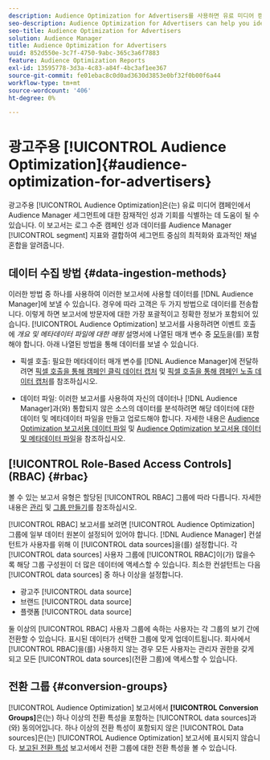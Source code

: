```yaml
---
description: Audience Optimization for Advertisers를 사용하면 유료 미디어 캠페인에서 Audience Manager 세그먼트에 대한 잠재적인 성과 기회를 식별할 수 있습니다. 이러한 보고서는 로그 수준 캠페인 성과 데이터를 Audience Manager 세그먼트 지표와 결합하여 세그먼트 중심의 최적화와 효과적인 채널 혼합을 알려줍니다.
seo-description: Audience Optimization for Advertisers can help you identify potential performance opportunities for Audience Manager segments across your paid media campaigns. These reports combine log-level campaign performance data with Audience Manager segment metrics to inform segment-centric optimizations and an effective channel mix.
seo-title: Audience Optimization for Advertisers
solution: Audience Manager
title: Audience Optimization for Advertisers
uuid: 852d550e-3c7f-4750-9abc-365c3a6f7883
feature: Audience Optimization Reports
exl-id: 13595778-3d3a-4c83-a84f-4bc3af1ee367
source-git-commit: fe01ebac8c0d0ad3630d3853e0bf32f0b00f6a44
workflow-type: tm+mt
source-wordcount: '406'
ht-degree: 0%

---
```


# 광고주용 [!UICONTROL Audience Optimization]{#audience-optimization-for-advertisers}

광고주용 [!UICONTROL Audience Optimization]은(는) 유료 미디어 캠페인에서 Audience Manager 세그먼트에 대한 잠재적인 성과 기회를 식별하는 데 도움이 될 수 있습니다. 이 보고서는 로그 수준 캠페인 성과 데이터를 Audience Manager [!UICONTROL segment] 지표와 결합하여 세그먼트 중심의 최적화와 효과적인 채널 혼합을 알려줍니다.

## 데이터 수집 방법 {#data-ingestion-methods}

이러한 방법 중 하나를 사용하여 이러한 보고서에 사용할 데이터를 [!DNL Audience Manager]에 보낼 수 있습니다. 경우에 따라 고객은 두 가지 방법으로 데이터를 전송합니다. 이렇게 하면 보고서에 방문자에 대한 가장 포괄적이고 정확한 정보가 포함되어 있습니다. [!UICONTROL Audience Optimization] 보고서를 사용하려면 이벤트 호출에 *개요 및 메타데이터 파일에 대한 매핑* 설명서에 나열된 매개 변수 중 [모두](../../../reporting/audience-optimization-reports/metadata-files-intro/metadata-file-overview.md)을(를) 포함해야 합니다. 아래 나열된 방법을 통해 데이터를 보낼 수 있습니다.

* 픽셀 호출: 필요한 메타데이터 매개 변수를 [!DNL Audience Manager]에 전달하려면 [픽셀 호출을 통해 캠페인 클릭 데이터 캡처](../../../integration/media-data-integration/click-data-pixels.md) 및 [픽셀 호출을 통해 캠페인 노출 데이터 캡처](../../../integration/media-data-integration/impression-data-pixels.md)를 참조하십시오.

* 데이터 파일: 이러한 보고서를 사용하여 자신의 데이터나 [!DNL Audience Manager]과(와) 통합되지 않은 소스의 데이터를 분석하려면 해당 데이터에 대한 데이터 및 메타데이터 파일을 만들고 업로드해야 합니다. 자세한 내용은 [Audience Optimization 보고서용 데이터 파일](../../../reporting/audience-optimization-reports/metadata-files-intro/datafiles-intro.md) 및 [Audience Optimization 보고서용 데이터 및 메타데이터 파일](../../../reporting/audience-optimization-reports/metadata-files-intro/metadata-files-intro.md)을 참조하십시오.

## [!UICONTROL Role-Based Access Controls]&#x200B;(RBAC) {#rbac}

볼 수 있는 보고서 유형은 할당된 [!UICONTROL RBAC] 그룹에 따라 다릅니다. 자세한 내용은 [관리](../../../features/administration/administration-overview.md) 및 [그룹 만들기](../../../features/administration/administration-overview.md#create-group)를 참조하십시오.

[!UICONTROL RBAC] 보고서를 보려면 [!UICONTROL Audience Optimization] 그룹에 일부 데이터 원본이 설정되어 있어야 합니다. [!DNL Audience Manager] 컨설턴트가 사용자를 위해 이 [!UICONTROL data sources]을(를) 설정합니다. 각 [!UICONTROL data sources] 사용자 그룹에 [!UICONTROL RBAC]이(가) 많을수록 해당 그룹 구성원이 더 많은 데이터에 액세스할 수 있습니다. 최소한 컨설턴트는 다음 [!UICONTROL data sources] 중 하나 이상을 설정합니다.

* 광고주 [!UICONTROL data source]
* 브랜드 [!UICONTROL data source]
* 플랫폼 [!UICONTROL data source]

둘 이상의 [!UICONTROL RBAC] 사용자 그룹에 속하는 사용자는 각 그룹의 보기 간에 전환할 수 있습니다. 표시된 데이터가 선택한 그룹에 맞게 업데이트됩니다. 회사에서 [!UICONTROL RBAC]을(를) 사용하지 않는 경우 모든 사용자는 관리자 권한을 갖게 되고 모든 [!UICONTROL data sources]&#x200B;(전환 그룹)에 액세스할 수 있습니다.

## 전환 그룹 {#conversion-groups}

[!UICONTROL Audience Optimization] 보고서에서 **[!UICONTROL Conversion Groups]**&#x200B;은(는) 하나 이상의 전환 특성을 포함하는 [!UICONTROL data sources]과(와) 동의어입니다. 하나 이상의 전환 특성이 포함되지 않은 [!UICONTROL Data sources]은(는) [!UICONTROL Audience Optimization] 보고서에 표시되지 않습니다. [보고된 전환 특성](../../../reporting/audience-optimization-reports/aor-advertisers/reported-conversion-traits.md) 보고서에서 전환 그룹에 대한 전환 특성을 볼 수 있습니다.
